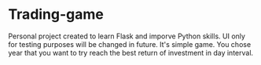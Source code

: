 # Trading-game

Personal project created to learn Flask and imporve Python skills.
UI only for testing purposes will be changed in future. 
It's simple game. You chose year that you want to try reach the best return of investment in day interval.
